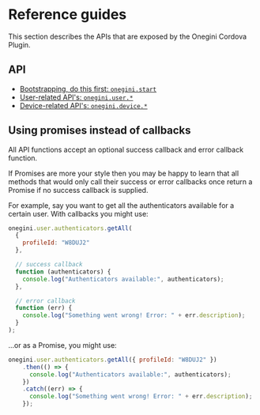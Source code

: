 # Reference guides

This section describes the APIs that are exposed by the Onegini Cordova Plugin.

## API

  * [Bootstrapping, do this first: `onegini.start`](start.md)
  * [User-related API's: `onegini.user.*`](user/introduction.md)
  * [Device-related API's: `onegini.device.*`](device/introduction.md)

## Using promises instead of callbacks

All API functions accept an optional success callback and error callback function.

If Promises are more your style then you may be happy to learn that all methods that would only call their success or error callbacks once return a Promise if no success callback is supplied.

For example, say you want to get all the authenticators available for a certain user. With callbacks you might use:

```js
onegini.user.authenticators.getAll(
  {
    profileId: "W8DUJ2"
  },

  // success callback
  function (authenticators) {
    console.log("Authenticators available:", authenticators);
  },

  // error callback
  function (err) {
    console.log("Something went wrong! Error: " + err.description);
  }
);
```

...or as a Promise, you might use:

```js
onegini.user.authenticators.getAll({ profileId: "W8DUJ2" })
    .then(() => {
      console.log("Authenticators available:", authenticators);
    })
    .catch((err) => {
      console.log("Something went wrong! Error: " + err.description);
    });
```
